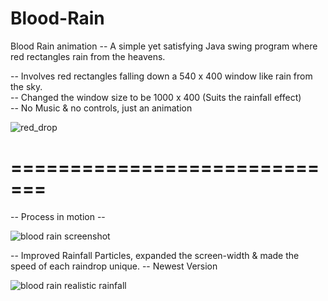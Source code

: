 # Blood-Rain
Blood Rain animation -- A simple yet satisfying Java swing program where red rectangles rain from the heavens.

-- Involves red rectangles falling down a 540 x 400 window like rain from the sky. <br>
-- Changed the window size to be 1000 x 400 (Suits the rainfall effect) <br>
-- No Music & no controls, just an animation

![red_drop](https://user-images.githubusercontent.com/21260839/30390790-2d4fb7ae-98af-11e7-9aab-898a33bb5044.png)

# =============================

-- Process in motion -- 

![blood rain screenshot](https://user-images.githubusercontent.com/21260839/30393894-65731676-98b9-11e7-850e-460e69fcf57a.PNG)

-- Improved Rainfall Particles, expanded the screen-width & made the speed of each raindrop unique.
-- Newest Version 

![blood rain realistic rainfall](https://user-images.githubusercontent.com/21260839/33226446-d2443992-d185-11e7-9379-0ab596fdc378.PNG)
